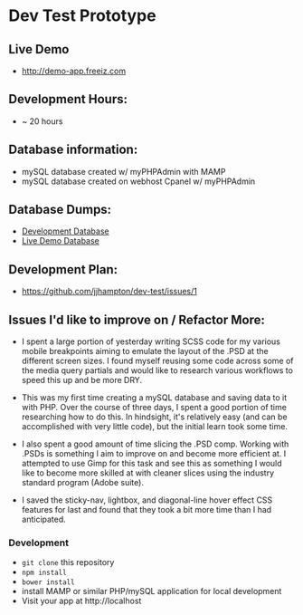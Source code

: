 # Dev Test Prototype

## Live Demo
* http://demo-app.freeiz.com

## Development Hours:
 * ~ 20 hours

## Database information:
* mySQL database created w/ myPHPAdmin with MAMP
* mySQL database created on webhost Cpanel w/ myPHPAdmin

## Database Dumps:
* [Development Database](local-db-demo.sql)
* [Live Demo Database](webhost-db-a3278868_demo.sql)

## Development Plan:
* https://github.com/jjhampton/dev-test/issues/1

## Issues I'd like to improve on / Refactor More:
* I spent a large portion of yesterday writing SCSS code for my various mobile breakpoints aiming to emulate the layout of the .PSD at the different screen sizes.  I found myself reusing some code across some of the media query partials and would like to research various workflows to speed this up and be more DRY.

* This was my first time creating a mySQL database and saving data to it with PHP.  Over the course of three days, I spent a good portion of time researching how to do this. In hindsight, it's relatively easy (and can be accomplished with very little code), but the initial learn took some time.

* I also spent a good amount of time slicing the .PSD comp.  Working with .PSDs is something I aim to improve on and become more efficient at.  I attempted to use Gimp for this task and see this as something I would like to become more skilled at with cleaner slices using the industry standard program (Adobe suite).

* I saved the sticky-nav, lightbox, and diagonal-line hover effect CSS features for last and found that they took a bit more time than I had anticipated.  

### Development

* `git clone` this repository
* `npm install`
* `bower install`
* install MAMP or similar PHP/mySQL application for local development
* Visit your app at http://localhost
